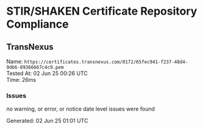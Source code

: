# STIR/SHAKEN Certificate Repository Compliance

## TransNexus

Name: `https://certificates.transnexus.com/0172/65fec941-f237-48d4-9d66-89366667c4c9.pem`\
Tested At: 02 Jun 25 00:26 UTC\
Time: 26ms

### Issues

no warning, or error, or notice date level issues were found

Generated: 02 Jun 25 01:01 UTC